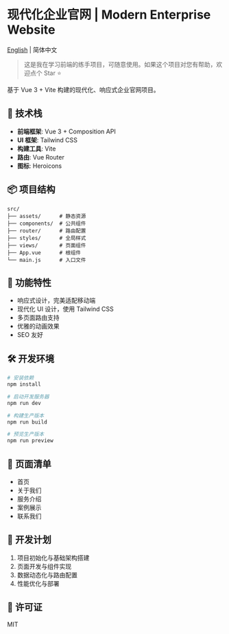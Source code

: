 # 现代化企业官网 | Modern Enterprise Website

[English](./README.en.md) | 简体中文

> 这是我在学习前端的练手项目，可随意使用。如果这个项目对您有帮助，欢迎点个 Star ⭐️

基于 Vue 3 + Vite 构建的现代化、响应式企业官网项目。

## 🚀 技术栈

- **前端框架**: Vue 3 + Composition API
- **UI 框架**: Tailwind CSS
- **构建工具**: Vite
- **路由**: Vue Router
- **图标**: Heroicons

## 📦 项目结构

```
src/
├── assets/      # 静态资源
├── components/  # 公共组件
├── router/      # 路由配置
├── styles/      # 全局样式
├── views/       # 页面组件
├── App.vue      # 根组件
└── main.js      # 入口文件
```

## 🎯 功能特性

- 响应式设计，完美适配移动端
- 现代化 UI 设计，使用 Tailwind CSS
- 多页面路由支持
- 优雅的动画效果
- SEO 友好

## 🛠️ 开发环境

```bash
# 安装依赖
npm install

# 启动开发服务器
npm run dev

# 构建生产版本
npm run build

# 预览生产版本
npm run preview
```

## 📝 页面清单

- 首页
- 关于我们
- 服务介绍
- 案例展示
- 联系我们

## 🔧 开发计划

1. 项目初始化与基础架构搭建
2. 页面开发与组件实现
3. 数据动态化与路由配置
4. 性能优化与部署

## 📄 许可证

MIT